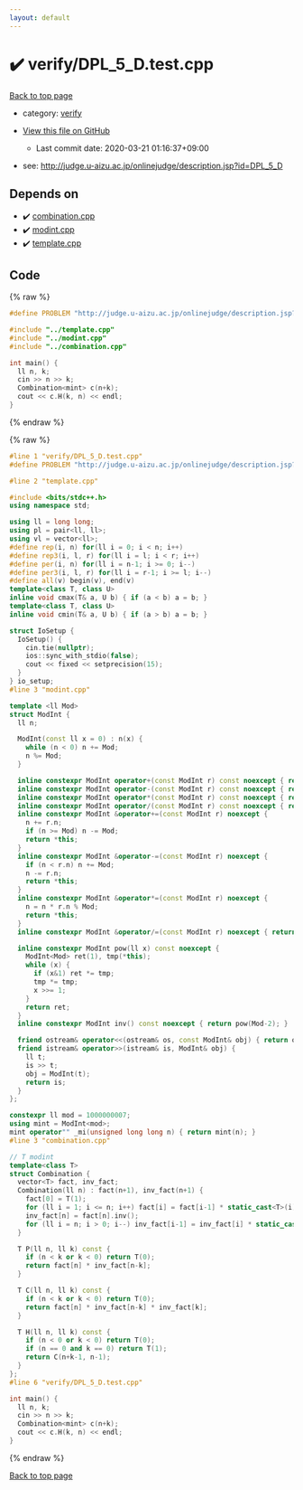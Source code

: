 ```yaml
---
layout: default
---
```


<!-- mathjax config similar to math.stackexchange -->
<script type="text/javascript" async
  src="https://cdnjs.cloudflare.com/ajax/libs/mathjax/2.7.5/MathJax.js?config=TeX-MML-AM_CHTML">
</script>
<script type="text/x-mathjax-config">
  MathJax.Hub.Config({
    TeX: { equationNumbers: { autoNumber: "AMS" }},
    tex2jax: {
      inlineMath: [ ['$','$'] ],
      processEscapes: true
    },
    "HTML-CSS": { matchFontHeight: false },
    displayAlign: "left",
    displayIndent: "2em"
  });
</script>

<script type="text/javascript" src="https://cdnjs.cloudflare.com/ajax/libs/jquery/3.4.1/jquery.min.js"></script>
<script src="https://cdn.jsdelivr.net/npm/jquery-balloon-js@1.1.2/jquery.balloon.min.js" integrity="sha256-ZEYs9VrgAeNuPvs15E39OsyOJaIkXEEt10fzxJ20+2I=" crossorigin="anonymous"></script>
<script type="text/javascript" src="../../assets/js/copy-button.js"></script>
<link rel="stylesheet" href="../../assets/css/copy-button.css" />


# :heavy_check_mark: verify/DPL_5_D.test.cpp

<a href="../../index.html">Back to top page</a>

* category: <a href="../../index.html#e8418d1d706cd73548f9f16f1d55ad6e">verify</a>
* <a href="{{ site.github.repository_url }}/blob/master/verify/DPL_5_D.test.cpp">View this file on GitHub</a>
    - Last commit date: 2020-03-21 01:16:37+09:00


* see: <a href="http://judge.u-aizu.ac.jp/onlinejudge/description.jsp?id=DPL_5_D">http://judge.u-aizu.ac.jp/onlinejudge/description.jsp?id=DPL_5_D</a>


## Depends on

* :heavy_check_mark: <a href="../../library/combination.cpp.html">combination.cpp</a>
* :heavy_check_mark: <a href="../../library/modint.cpp.html">modint.cpp</a>
* :heavy_check_mark: <a href="../../library/template.cpp.html">template.cpp</a>


## Code

<a id="unbundled"></a>
{% raw %}
```cpp
#define PROBLEM "http://judge.u-aizu.ac.jp/onlinejudge/description.jsp?id=DPL_5_D"

#include "../template.cpp"
#include "../modint.cpp"
#include "../combination.cpp"

int main() {
  ll n, k;
  cin >> n >> k;
  Combination<mint> c(n+k);
  cout << c.H(k, n) << endl;
}

```
{% endraw %}

<a id="bundled"></a>
{% raw %}
```cpp
#line 1 "verify/DPL_5_D.test.cpp"
#define PROBLEM "http://judge.u-aizu.ac.jp/onlinejudge/description.jsp?id=DPL_5_D"

#line 2 "template.cpp"

#include <bits/stdc++.h>
using namespace std;

using ll = long long;
using pl = pair<ll, ll>;
using vl = vector<ll>;
#define rep(i, n) for(ll i = 0; i < n; i++)
#define rep3(i, l, r) for(ll i = l; i < r; i++)
#define per(i, n) for(ll i = n-1; i >= 0; i--)
#define per3(i, l, r) for(ll i = r-1; i >= l; i--)
#define all(v) begin(v), end(v)
template<class T, class U>
inline void cmax(T& a, U b) { if (a < b) a = b; }
template<class T, class U>
inline void cmin(T& a, U b) { if (a > b) a = b; }

struct IoSetup {
  IoSetup() {
    cin.tie(nullptr);
    ios::sync_with_stdio(false);
    cout << fixed << setprecision(15);
  }
} io_setup;
#line 3 "modint.cpp"

template <ll Mod>
struct ModInt {
  ll n;

  ModInt(const ll x = 0) : n(x) {
    while (n < 0) n += Mod;
    n %= Mod;
  }

  inline constexpr ModInt operator+(const ModInt r) const noexcept { return ModInt(*this) += r; }
  inline constexpr ModInt operator-(const ModInt r) const noexcept { return ModInt(*this) -= r; }
  inline constexpr ModInt operator*(const ModInt r) const noexcept { return ModInt(*this) *= r; }
  inline constexpr ModInt operator/(const ModInt r) const noexcept { return ModInt(*this) /= r; }
  inline constexpr ModInt &operator+=(const ModInt r) noexcept {
    n += r.n;
    if (n >= Mod) n -= Mod;
    return *this;
  }
  inline constexpr ModInt &operator-=(const ModInt r) noexcept {
    if (n < r.n) n += Mod;
    n -= r.n;
    return *this;
  }
  inline constexpr ModInt &operator*=(const ModInt r) noexcept {
    n = n * r.n % Mod;
    return *this;
  }
  inline constexpr ModInt &operator/=(const ModInt r) noexcept { return *this *= r.inv(); }

  inline constexpr ModInt pow(ll x) const noexcept {
    ModInt<Mod> ret(1), tmp(*this);
    while (x) {
      if (x&1) ret *= tmp;
      tmp *= tmp;
      x >>= 1;
    }
    return ret;
  }
  inline constexpr ModInt inv() const noexcept { return pow(Mod-2); }

  friend ostream& operator<<(ostream& os, const ModInt& obj) { return os << obj.n; }
  friend istream& operator>>(istream& is, ModInt& obj) {
    ll t;
    is >> t;
    obj = ModInt(t);
    return is;
  }
};

constexpr ll mod = 1000000007;
using mint = ModInt<mod>;
mint operator"" _mi(unsigned long long n) { return mint(n); }
#line 3 "combination.cpp"

// T modint
template<class T>
struct Combination {
  vector<T> fact, inv_fact;
  Combination(ll n) : fact(n+1), inv_fact(n+1) {
    fact[0] = T(1);
    for (ll i = 1; i <= n; i++) fact[i] = fact[i-1] * static_cast<T>(i);
    inv_fact[n] = fact[n].inv();
    for (ll i = n; i > 0; i--) inv_fact[i-1] = inv_fact[i] * static_cast<T>(i);
  }

  T P(ll n, ll k) const {
    if (n < k or k < 0) return T(0);
    return fact[n] * inv_fact[n-k];
  }

  T C(ll n, ll k) const {
    if (n < k or k < 0) return T(0);
    return fact[n] * inv_fact[n-k] * inv_fact[k];
  }

  T H(ll n, ll k) const {
    if (n < 0 or k < 0) return T(0);
    if (n == 0 and k == 0) return T(1);
    return C(n+k-1, n-1);
  }
};
#line 6 "verify/DPL_5_D.test.cpp"

int main() {
  ll n, k;
  cin >> n >> k;
  Combination<mint> c(n+k);
  cout << c.H(k, n) << endl;
}

```
{% endraw %}

<a href="../../index.html">Back to top page</a>

